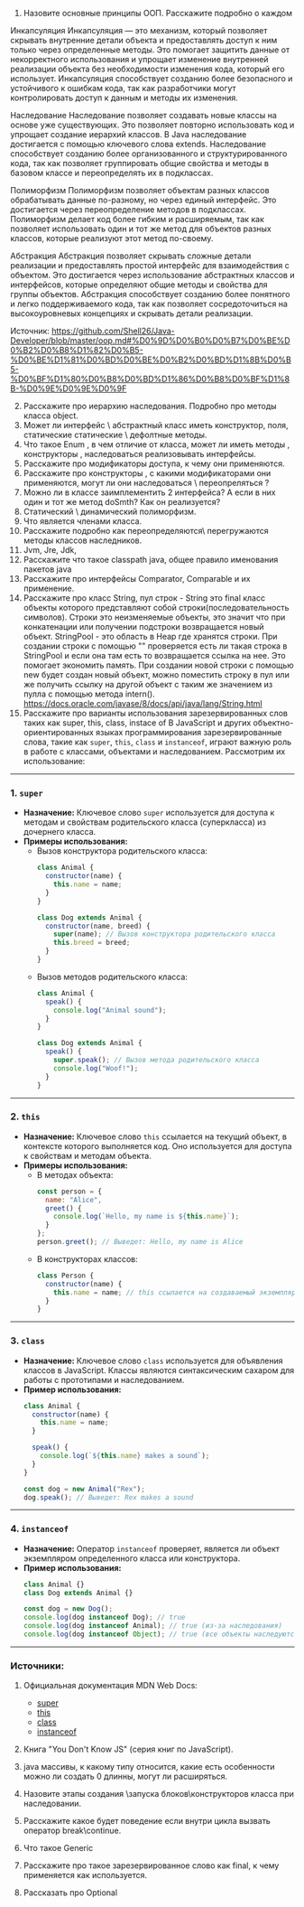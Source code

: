 1.  Назовите основные принципы ООП. Расскажите подробно о каждом

Инкапсуляция
Инкапсуляция — это механизм, который позволяет скрывать внутренние детали объекта и предоставлять доступ к ним
только через определенные методы. Это помогает защитить данные от некорректного использования и упрощает изменение
внутренней реализации объекта без необходимости изменения кода, который его использует. Инкапсуляция способствует
созданию более безопасного и устойчивого к ошибкам кода, так как разработчики могут контролировать доступ к данным
и методы их изменения.

Наследование
Наследование позволяет создавать новые классы на основе уже существующих. Это позволяет повторно использовать код и
упрощает создание иерархий классов. В Java наследование достигается с помощью ключевого слова extends. Наследование
способствует созданию более организованного и структурированного кода, так как позволяет группировать общие свойства и
методы в базовом классе и переопределять их в подклассах.

Полиморфизм
Полиморфизм позволяет объектам разных классов обрабатывать данные по-разному, но через единый интерфейс. Это достигается
через переопределение методов в подклассах. Полиморфизм делает код более гибким и расширяемым, так как позволяет
использовать один и тот же метод для объектов разных классов, которые реализуют этот метод по-своему.

Абстракция
Абстракция позволяет скрывать сложные детали реализации и предоставлять простой интерфейс для взаимодействия с объектом.
Это достигается через использование абстрактных классов и интерфейсов, которые определяют общие методы и свойства для
группы объектов. Абстракция способствует созданию более понятного и легко поддерживаемого кода, так как позволяет
сосредоточиться на высокоуровневых концепциях и скрывать детали реализации.

Источник: https://github.com/Shell26/Java-Developer/blob/master/oop.md#%D0%9D%D0%B0%D0%B7%D0%BE%D0%B2%D0%B8%D1%82%D0%B5-%D0%BE%D1%81%D0%BD%D0%BE%D0%B2%D0%BD%D1%8B%D0%B5-%D0%BF%D1%80%D0%B8%D0%BD%D1%86%D0%B8%D0%BF%D1%8B-%D0%9E%D0%9E%D0%9F

2.  Расскажите про иерархию наследования. Подробно про методы класса
    object.
4.  Может ли интерфейс \\ абстрактный класс иметь конструктор, поля,
    статические статические \\ дефолтные методы.
5.  Что такое Enum , в чем отличие от класса, может ли иметь методы ,
    конструкторы , наследоваться реализовывать интерфейсы.
6.  Расскажите про модификаторы доступа, к чему они применяются.
7.  Расскажите про конструкторы , с какими модификаторами они
    применяются, могут ли они наследоваться \\ переопреляться ?
8.  Можно ли в классе заимплементить 2 интерфейса? А если в них один и
    тот же метод doSmth? Как он реализуется?
9.  Статический \\ динамический полиморфизм.
10. Что является членами класса.
11. Расскажите подробно как переопределяются\\ перегружаются методы
    классов наследников.
12. Jvm, Jre, Jdk,
13. Расскажите что такое classpath java, общее правило именования
    пакетов java
14. Расскажите про интерфейсы Comparator, Comparable и их применение.
15. Расскажите про класс String, пул строк - String это final класс
    объекты которого представляют собой строки(последовательность
    символов). Строки это неизменяемые объекты, это значит что при
    конкатенации или получении подстроки возвращается новый объект.
    StringPool - это область в Heap где хранятся строки. При создании
    строки с помощью \"\" проверяется есть ли такая строка в StringPool
    и если она там есть то возвращается ссылка на нее. Это помогает
    экономить память. При создании новой строки с помощью new будет
    создан новый объект, можно поместить строку в пул или же получить
    ссылку на другой объект с таким же значением из пулла с помощью
    метода intern().
    https://docs.oracle.com/javase/8/docs/api/java/lang/String.html
16. Расскажите про варианты использования зарезервированных слов таких
    как super, this, class, instace of
    В JavaScript и других объектно-ориентированных языках программирования зарезервированные слова, такие как `super`, `this`, `class` и `instanceof`, играют важную роль в работе с классами, объектами и наследованием. Рассмотрим их использование:

---

### 1. **`super`**
- **Назначение:** Ключевое слово `super` используется для доступа к методам и свойствам родительского класса (суперкласса) из дочернего класса.
- **Примеры использования:**
    - Вызов конструктора родительского класса:
      ```javascript
      class Animal {
        constructor(name) {
          this.name = name;
        }
      }

      class Dog extends Animal {
        constructor(name, breed) {
          super(name); // Вызов конструктора родительского класса
          this.breed = breed;
        }
      }
      ```
    - Вызов методов родительского класса:
      ```javascript
      class Animal {
        speak() {
          console.log("Animal sound");
        }
      }

      class Dog extends Animal {
        speak() {
          super.speak(); // Вызов метода родительского класса
          console.log("Woof!");
        }
      }
      ```

---

### 2. **`this`**
- **Назначение:** Ключевое слово `this` ссылается на текущий объект, в контексте которого выполняется код. Оно используется для доступа к свойствам и методам объекта.
- **Примеры использования:**
    - В методах объекта:
      ```javascript
      const person = {
        name: "Alice",
        greet() {
          console.log(`Hello, my name is ${this.name}`);
        }
      };
      person.greet(); // Выведет: Hello, my name is Alice
      ```
    - В конструкторах классов:
      ```javascript
      class Person {
        constructor(name) {
          this.name = name; // this ссылается на создаваемый экземпляр
        }
      }
      ```

---

### 3. **`class`**
- **Назначение:** Ключевое слово `class` используется для объявления классов в JavaScript. Классы являются синтаксическим сахаром для работы с прототипами и наследованием.
- **Пример использования:**
  ```javascript
  class Animal {
    constructor(name) {
      this.name = name;
    }

    speak() {
      console.log(`${this.name} makes a sound`);
    }
  }

  const dog = new Animal("Rex");
  dog.speak(); // Выведет: Rex makes a sound
  ```

---

### 4. **`instanceof`**
- **Назначение:** Оператор `instanceof` проверяет, является ли объект экземпляром определенного класса или конструктора.
- **Пример использования:**
  ```javascript
  class Animal {}
  class Dog extends Animal {}

  const dog = new Dog();
  console.log(dog instanceof Dog); // true
  console.log(dog instanceof Animal); // true (из-за наследования)
  console.log(dog instanceof Object); // true (все объекты наследуются от Object)
  ```

---

### Источники:
1. Официальная документация MDN Web Docs:
    - [super](https://developer.mozilla.org/ru/docs/Web/JavaScript/Reference/Operators/super)
    - [this](https://developer.mozilla.org/ru/docs/Web/JavaScript/Reference/Operators/this)
    - [class](https://developer.mozilla.org/ru/docs/Web/JavaScript/Reference/Classes)
    - [instanceof](https://developer.mozilla.org/ru/docs/Web/JavaScript/Reference/Operators/instanceof)
2. Книга "You Don't Know JS" (серия книг по JavaScript).

18. java массивы, к какому типу относится, какие есть особенности можно
    ли создать 0 длинны, могут ли расширяться.
19. Назовите этапы создания \\запуска блоков\\конструкторов класса при
    наследовании.
20. Расскажите какое будет поведение если внутри цикла вызвать оператор
    break\\continue.
21. Что такое Generic
22. Расскажите про такое зарезервированное слово как final, к чему
    применяется как используется.
23. Рассказать про Optional